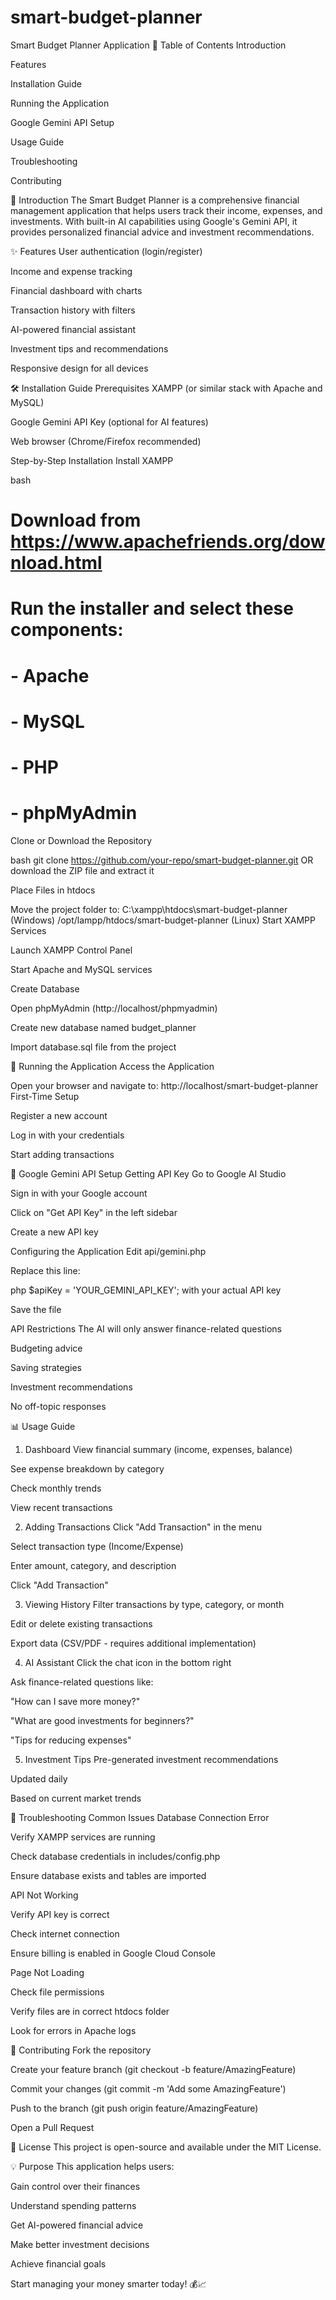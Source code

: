 # smart-budget-planner
Smart Budget Planner Application
📌 Table of Contents
Introduction

Features

Installation Guide

Running the Application

Google Gemini API Setup

Usage Guide

Troubleshooting

Contributing

🌟 Introduction
The Smart Budget Planner is a comprehensive financial management application that helps users track their income, expenses, and investments. With built-in AI capabilities using Google's Gemini API, it provides personalized financial advice and investment recommendations.

✨ Features
User authentication (login/register)

Income and expense tracking

Financial dashboard with charts

Transaction history with filters

AI-powered financial assistant

Investment tips and recommendations

Responsive design for all devices

🛠️ Installation Guide
Prerequisites
XAMPP (or similar stack with Apache and MySQL)

Google Gemini API Key (optional for AI features)

Web browser (Chrome/Firefox recommended)

Step-by-Step Installation
Install XAMPP

bash
# Download from https://www.apachefriends.org/download.html
# Run the installer and select these components:
# - Apache
# - MySQL
# - PHP
# - phpMyAdmin
Clone or Download the Repository

bash
git clone https://github.com/your-repo/smart-budget-planner.git
OR download the ZIP file and extract it

Place Files in htdocs

Move the project folder to:
C:\xampp\htdocs\smart-budget-planner (Windows)
/opt/lampp/htdocs/smart-budget-planner (Linux)
Start XAMPP Services

Launch XAMPP Control Panel

Start Apache and MySQL services

Create Database

Open phpMyAdmin (http://localhost/phpmyadmin)

Create new database named budget_planner

Import database.sql file from the project

🚀 Running the Application
Access the Application

Open your browser and navigate to:
http://localhost/smart-budget-planner
First-Time Setup

Register a new account

Log in with your credentials

Start adding transactions

🔑 Google Gemini API Setup
Getting API Key
Go to Google AI Studio

Sign in with your Google account

Click on "Get API Key" in the left sidebar

Create a new API key

Configuring the Application
Edit api/gemini.php

Replace this line:

php
$apiKey = 'YOUR_GEMINI_API_KEY';
with your actual API key

Save the file

API Restrictions
The AI will only answer finance-related questions

Budgeting advice

Saving strategies

Investment recommendations

No off-topic responses

📊 Usage Guide
1. Dashboard
View financial summary (income, expenses, balance)

See expense breakdown by category

Check monthly trends

View recent transactions

2. Adding Transactions
Click "Add Transaction" in the menu

Select transaction type (Income/Expense)

Enter amount, category, and description

Click "Add Transaction"

3. Viewing History
Filter transactions by type, category, or month

Edit or delete existing transactions

Export data (CSV/PDF - requires additional implementation)

4. AI Assistant
Click the chat icon in the bottom right

Ask finance-related questions like:

"How can I save more money?"

"What are good investments for beginners?"

"Tips for reducing expenses"

5. Investment Tips
Pre-generated investment recommendations

Updated daily

Based on current market trends

🐛 Troubleshooting
Common Issues
Database Connection Error

Verify XAMPP services are running

Check database credentials in includes/config.php

Ensure database exists and tables are imported

API Not Working

Verify API key is correct

Check internet connection

Ensure billing is enabled in Google Cloud Console

Page Not Loading

Check file permissions

Verify files are in correct htdocs folder

Look for errors in Apache logs

🤝 Contributing
Fork the repository

Create your feature branch (git checkout -b feature/AmazingFeature)

Commit your changes (git commit -m 'Add some AmazingFeature')

Push to the branch (git push origin feature/AmazingFeature)

Open a Pull Request

📜 License
This project is open-source and available under the MIT License.

💡 Purpose
This application helps users:

Gain control over their finances

Understand spending patterns

Get AI-powered financial advice

Make better investment decisions

Achieve financial goals

Start managing your money smarter today! 💰📈
